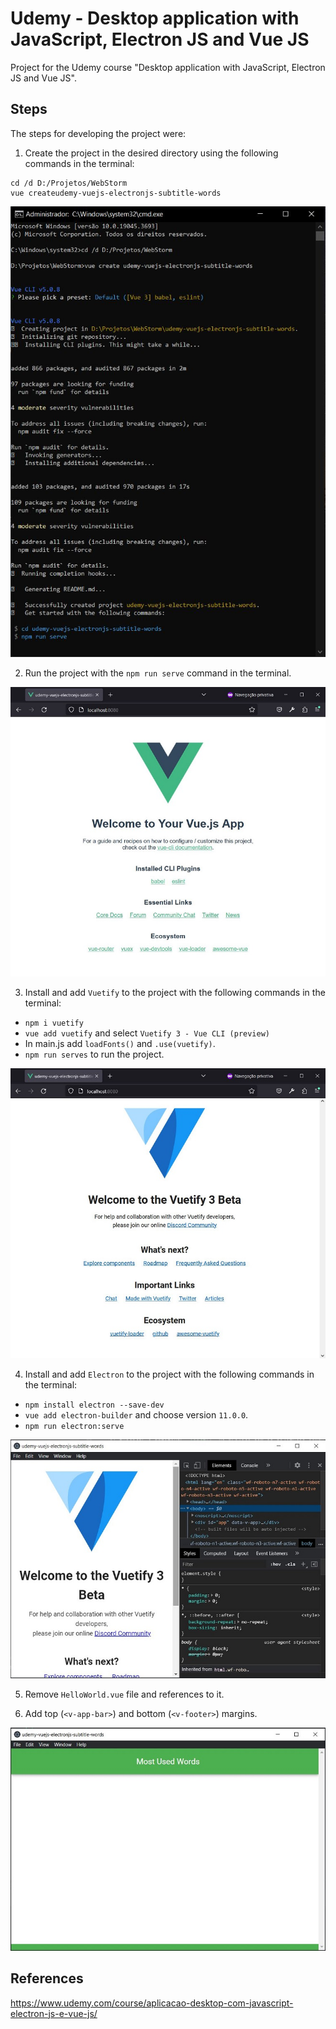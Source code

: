 # Udemy - Desktop application with JavaScript, Electron JS and Vue JS

Project for the Udemy course "Desktop application with JavaScript, Electron JS and Vue JS".


## Steps

The steps for developing the project were:

1. Create the project in the desired directory using the following commands in the terminal:
```
cd /d D:/Projetos/WebStorm
vue createudemy-vuejs-electronjs-subtitle-words
```
![Image-01-cmd-VueCreate](/printscreens/Image-01-cmd-VueCreate.jpg)

2. Run the project with the `npm run serve` command in the terminal.

![Image-02-NpmRunServe-localhost](/printscreens/Image-02-NpmRunServe-localhost.jpg)

3. Install and add `Vuetify` to the project with the following commands in the terminal:
- `npm i vuetify`
- `vue add vuetify` and select `Vuetify 3 - Vue CLI (preview)`
- In main.js add `loadFonts()` and `.use(vuetify)`.
- `npm run serves` to run the project.

![Image-03-Vuetify-NpmRunServer-localhost](/printscreens/Image-03-Vuetify-NpmRunServer-localhost.jpg)

4. Install and add `Electron` to the project with the following commands in the terminal:
- `npm install electron --save-dev`
- `vue add electron-builder` and choose version `11.0.0`.
- `npm run electron:serve`

![Image-04-Electron-NpmRunElectronServe](/printscreens/Image-04-Electron-NpmRunElectronServe.jpg)

5. Remove `HelloWorld.vue` file and references to it.

6. Add top (`<v-app-bar>`) and bottom (`<v-footer>`) margins.

![Image-05-Header-Footer](/printscreens/Image-05-Header-Footer.jpg)


## References
https://www.udemy.com/course/aplicacao-desktop-com-javascript-electron-js-e-vue-js/